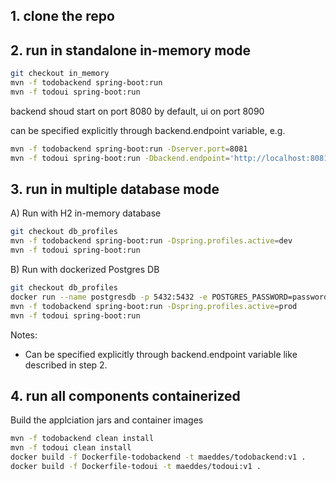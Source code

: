 ## 1. clone the repo

## 2. run in standalone in-memory mode

```bash
git checkout in_memory
mvn -f todobackend spring-boot:run
mvn -f todoui spring-boot:run
```

backend shoud start on port 8080 by default, ui on port 8090

can be specified explicitly through backend.endpoint variable, e.g.

```bash
mvn -f todobackend spring-boot:run -Dserver.port=8081
mvn -f todoui spring-boot:run -Dbackend.endpoint='http://localhost:8081' -Dserver.port=8082
```

## 3. run in multiple database mode

A) Run with H2 in-memory database

```bash
git checkout db_profiles
mvn -f todobackend spring-boot:run -Dspring.profiles.active=dev 
mvn -f todoui spring-boot:run 
```

B) Run with dockerized Postgres DB

```bash
git checkout db_profiles
docker run --name postgresdb -p 5432:5432 -e POSTGRES_PASSWORD=password -e POSTGRES_USER=matthias -e POSTGRES_DB=mydb -d postgres:latest
mvn -f todobackend spring-boot:run -Dspring.profiles.active=prod 
mvn -f todoui spring-boot:run 
```

Notes:
- Can be specified explicitly through backend.endpoint variable like described in step 2.

## 4. run all components containerized

Build the applciation jars and container images

```bash
mvn -f todobackend clean install
mvn -f todoui clean install
docker build -f Dockerfile-todobackend -t maeddes/todobackend:v1 .
docker build -f Dockerfile-todoui -t maeddes/todoui:v1 .
```
